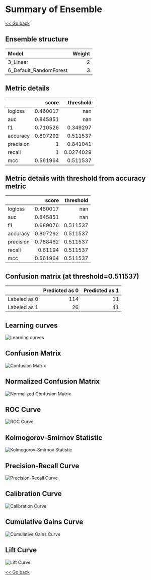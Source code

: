 # Summary of Ensemble

[<< Go back](../README.md)


## Ensemble structure
| Model                  |   Weight |
|:-----------------------|---------:|
| 3_Linear               |        2 |
| 6_Default_RandomForest |        3 |

## Metric details
|           |    score |   threshold |
|:----------|---------:|------------:|
| logloss   | 0.460017 | nan         |
| auc       | 0.845851 | nan         |
| f1        | 0.710526 |   0.349297  |
| accuracy  | 0.807292 |   0.511537  |
| precision | 1        |   0.841041  |
| recall    | 1        |   0.0274029 |
| mcc       | 0.561964 |   0.511537  |


## Metric details with threshold from accuracy metric
|           |    score |   threshold |
|:----------|---------:|------------:|
| logloss   | 0.460017 |  nan        |
| auc       | 0.845851 |  nan        |
| f1        | 0.689076 |    0.511537 |
| accuracy  | 0.807292 |    0.511537 |
| precision | 0.788462 |    0.511537 |
| recall    | 0.61194  |    0.511537 |
| mcc       | 0.561964 |    0.511537 |


## Confusion matrix (at threshold=0.511537)
|              |   Predicted as 0 |   Predicted as 1 |
|:-------------|-----------------:|-----------------:|
| Labeled as 0 |              114 |               11 |
| Labeled as 1 |               26 |               41 |

## Learning curves
![Learning curves](learning_curves.png)
## Confusion Matrix

![Confusion Matrix](confusion_matrix.png)


## Normalized Confusion Matrix

![Normalized Confusion Matrix](confusion_matrix_normalized.png)


## ROC Curve

![ROC Curve](roc_curve.png)


## Kolmogorov-Smirnov Statistic

![Kolmogorov-Smirnov Statistic](ks_statistic.png)


## Precision-Recall Curve

![Precision-Recall Curve](precision_recall_curve.png)


## Calibration Curve

![Calibration Curve](calibration_curve_curve.png)


## Cumulative Gains Curve

![Cumulative Gains Curve](cumulative_gains_curve.png)


## Lift Curve

![Lift Curve](lift_curve.png)



[<< Go back](../README.md)
